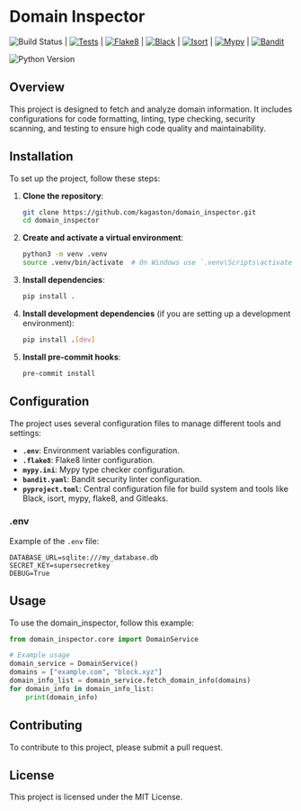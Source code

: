 # Domain Inspector

![Build Status](https://github.com/kagaston/domain_inspector/actions/workflows/ci.yml/badge.svg) | 
[![Tests](https://github.com/kagaston/domain_inspector/actions/workflows/ci.yml/badge.svg?event=push&job=test)](https://github.com/kagaston/domain_inspector/actions/workflows/ci.yml?query=job%3Atest) | 
[![Flake8](https://github.com/kagaston/domain_inspector/actions/workflows/ci.yml/badge.svg?event=push&job=flake8)](https://github.com/kagaston/domain_inspector/actions/workflows/ci.yml?query=job%3Aflake8) | 
[![Black](https://github.com/kagaston/domain_inspector/actions/workflows/ci.yml/badge.svg?event=push&job=black)](https://github.com/kagaston/domain_inspector/actions/workflows/ci.yml?query=job%3Ablack) | 
[![Isort](https://github.com/kagaston/domain_inspector/actions/workflows/ci.yml/badge.svg?event=push&job=isort)](https://github.com/kagaston/domain_inspector/actions/workflows/ci.yml?query=job%3Aisort) | 
[![Mypy](https://github.com/kagaston/domain_inspector/actions/workflows/ci.yml/badge.svg?event=push&job=mypy)](https://github.com/kagaston/domain_inspector/actions/workflows/ci.yml?query=job%3Amypy) | 
[![Bandit](https://github.com/kagaston/domain_inspector/actions/workflows/ci.yml/badge.svg?event=push&job=bandit)](https://github.com/kagaston/domain_inspector/actions/workflows/ci.yml?query=job%3Abandit) 

![Python Version](https://img.shields.io/badge/python-3.9%20|%203.10|%203.11-blue)

## Overview

This project is designed to fetch and analyze domain information. It includes configurations for code formatting, linting, type checking, security scanning, and testing to ensure high code quality and maintainability.

## Installation

To set up the project, follow these steps:

1. **Clone the repository**:
    ```bash
    git clone https://github.com/kagaston/domain_inspector.git
    cd domain_inspector
    ```

2. **Create and activate a virtual environment**:
    ```bash
    python3 -m venv .venv
    source .venv/bin/activate  # On Windows use `.venv\Scripts\activate`
    ```

3. **Install dependencies**:
    ```bash
    pip install .
    ```

4. **Install development dependencies** (if you are setting up a development environment):
    ```bash
    pip install .[dev]
    ```

5. **Install pre-commit hooks**:
    ```bash
    pre-commit install
    ```

## Configuration

The project uses several configuration files to manage different tools and settings:

- **`.env`**: Environment variables configuration.
- **`.flake8`**: Flake8 linter configuration.
- **`mypy.ini`**: Mypy type checker configuration.
- **`bandit.yaml`**: Bandit security linter configuration.
- **`pyproject.toml`**: Central configuration file for build system and tools like Black, isort, mypy, flake8, and Gitleaks.

### .env

Example of the `.env` file:
```plaintext
DATABASE_URL=sqlite:///my_database.db
SECRET_KEY=supersecretkey
DEBUG=True
```

## Usage
To use the domain_inspector, follow this example:
```python
from domain_inspector.core import DomainService

# Example usage
domain_service = DomainService()
domains = ["example.com", "block.xyz"]
domain_info_list = domain_service.fetch_domain_info(domains)
for domain_info in domain_info_list:
    print(domain_info)
```

## Contributing

To contribute to this project, please submit a pull request.

## License

This project is licensed under the MIT License.